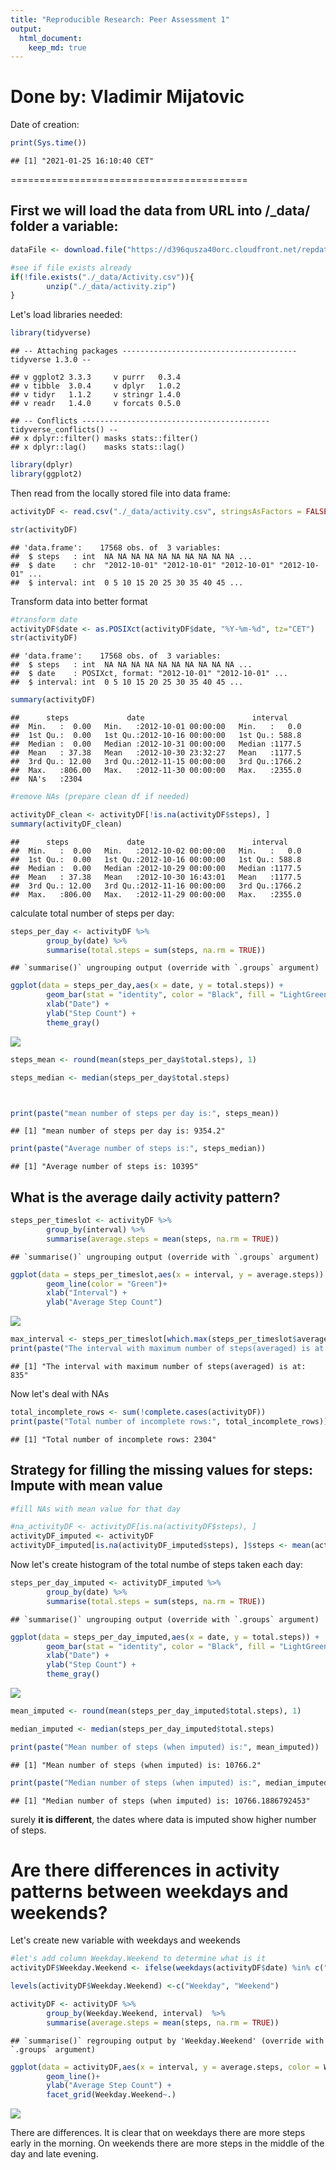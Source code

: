```yaml
---
title: "Reproducible Research: Peer Assessment 1"
output: 
  html_document:
    keep_md: true
---
```


Done by: Vladimir Mijatovic
=========================================

Date of creation:

```r
print(Sys.time())
```

```
## [1] "2021-01-25 16:10:40 CET"
```


=========================================

## First we will load the data from URL into /_data/ folder a variable:


```r
dataFile <- download.file("https://d396qusza40orc.cloudfront.net/repdata%2Fdata%2Factivity.zip", "./_data/Activity.zip")

#see if file exists already  
if(!file.exists("./_data/Activity.csv")){
        unzip("./_data/activity.zip")
}
```

Let's load libraries needed:

```r
library(tidyverse)
```

```
## -- Attaching packages --------------------------------------- tidyverse 1.3.0 --
```

```
## v ggplot2 3.3.3     v purrr   0.3.4
## v tibble  3.0.4     v dplyr   1.0.2
## v tidyr   1.1.2     v stringr 1.4.0
## v readr   1.4.0     v forcats 0.5.0
```

```
## -- Conflicts ------------------------------------------ tidyverse_conflicts() --
## x dplyr::filter() masks stats::filter()
## x dplyr::lag()    masks stats::lag()
```

```r
library(dplyr)
library(ggplot2)
```



Then read from the locally stored file into data frame:


```r
activityDF <- read.csv("./_data/activity.csv", stringsAsFactors = FALSE)

str(activityDF)
```

```
## 'data.frame':	17568 obs. of  3 variables:
##  $ steps   : int  NA NA NA NA NA NA NA NA NA NA ...
##  $ date    : chr  "2012-10-01" "2012-10-01" "2012-10-01" "2012-10-01" ...
##  $ interval: int  0 5 10 15 20 25 30 35 40 45 ...
```

Transform data into better format


```r
#transform date
activityDF$date <- as.POSIXct(activityDF$date, "%Y-%m-%d", tz="CET")
str(activityDF)
```

```
## 'data.frame':	17568 obs. of  3 variables:
##  $ steps   : int  NA NA NA NA NA NA NA NA NA NA ...
##  $ date    : POSIXct, format: "2012-10-01" "2012-10-01" ...
##  $ interval: int  0 5 10 15 20 25 30 35 40 45 ...
```

```r
summary(activityDF)
```

```
##      steps             date                        interval     
##  Min.   :  0.00   Min.   :2012-10-01 00:00:00   Min.   :   0.0  
##  1st Qu.:  0.00   1st Qu.:2012-10-16 00:00:00   1st Qu.: 588.8  
##  Median :  0.00   Median :2012-10-31 00:00:00   Median :1177.5  
##  Mean   : 37.38   Mean   :2012-10-30 23:32:27   Mean   :1177.5  
##  3rd Qu.: 12.00   3rd Qu.:2012-11-15 00:00:00   3rd Qu.:1766.2  
##  Max.   :806.00   Max.   :2012-11-30 00:00:00   Max.   :2355.0  
##  NA's   :2304
```

```r
#remove NAs (prepare clean df if needed)

activityDF_clean <- activityDF[!is.na(activityDF$steps), ]
summary(activityDF_clean)
```

```
##      steps             date                        interval     
##  Min.   :  0.00   Min.   :2012-10-02 00:00:00   Min.   :   0.0  
##  1st Qu.:  0.00   1st Qu.:2012-10-16 00:00:00   1st Qu.: 588.8  
##  Median :  0.00   Median :2012-10-29 00:00:00   Median :1177.5  
##  Mean   : 37.38   Mean   :2012-10-30 16:43:01   Mean   :1177.5  
##  3rd Qu.: 12.00   3rd Qu.:2012-11-16 00:00:00   3rd Qu.:1766.2  
##  Max.   :806.00   Max.   :2012-11-29 00:00:00   Max.   :2355.0
```

calculate total number of steps per day:


```r
steps_per_day <- activityDF %>% 
        group_by(date) %>% 
        summarise(total.steps = sum(steps, na.rm = TRUE))
```

```
## `summarise()` ungrouping output (override with `.groups` argument)
```

```r
ggplot(data = steps_per_day,aes(x = date, y = total.steps)) +
        geom_bar(stat = "identity", color = "Black", fill = "LightGreen") +
        xlab("Date") +
        ylab("Step Count") +
        theme_gray()
```

![](ReproducibleResearchWeek2-2nd-attempt_files/figure-html/unnamed-chunk-6-1.png)<!-- -->

```r
steps_mean <- round(mean(steps_per_day$total.steps), 1)

steps_median <- median(steps_per_day$total.steps)



print(paste("mean number of steps per day is:", steps_mean))
```

```
## [1] "mean number of steps per day is: 9354.2"
```

```r
print(paste("Average number of steps is:", steps_median))
```

```
## [1] "Average number of steps is: 10395"
```


## What is the average daily activity pattern?


```r
steps_per_timeslot <- activityDF %>% 
        group_by(interval) %>% 
        summarise(average.steps = mean(steps, na.rm = TRUE))
```

```
## `summarise()` ungrouping output (override with `.groups` argument)
```

```r
ggplot(data = steps_per_timeslot,aes(x = interval, y = average.steps)) +
        geom_line(color = "Green")+
        xlab("Interval") +
        ylab("Average Step Count") 
```

![](ReproducibleResearchWeek2-2nd-attempt_files/figure-html/unnamed-chunk-7-1.png)<!-- -->

```r
max_interval <- steps_per_timeslot[which.max(steps_per_timeslot$average.steps), ]
print(paste("The interval with maximum number of steps(averaged) is at:", max_interval[1]))
```

```
## [1] "The interval with maximum number of steps(averaged) is at: 835"
```


Now let's deal with NAs


```r
total_incomplete_rows <- sum(!complete.cases(activityDF))
print(paste("Total number of incomplete rows:", total_incomplete_rows))
```

```
## [1] "Total number of incomplete rows: 2304"
```


## Strategy for filling the missing values for steps: Impute with mean value


```r
#fill NAs with mean value for that day

#na_activityDF <- activityDF[is.na(activityDF$steps), ] 
activityDF_imputed <- activityDF
activityDF_imputed[is.na(activityDF_imputed$steps), ]$steps <- mean(activityDF_imputed$steps, na.rm = TRUE)
```


Now let's create histogram of the total numbe of steps taken each day:


```r
steps_per_day_imputed <- activityDF_imputed %>% 
        group_by(date) %>% 
        summarise(total.steps = sum(steps, na.rm = TRUE))
```

```
## `summarise()` ungrouping output (override with `.groups` argument)
```

```r
ggplot(data = steps_per_day_imputed,aes(x = date, y = total.steps)) +
        geom_bar(stat = "identity", color = "Black", fill = "LightGreen") +
        xlab("Date") +
        ylab("Step Count") +
        theme_gray()
```

![](ReproducibleResearchWeek2-2nd-attempt_files/figure-html/unnamed-chunk-10-1.png)<!-- -->

```r
mean_imputed <- round(mean(steps_per_day_imputed$total.steps), 1)

median_imputed <- median(steps_per_day_imputed$total.steps)

print(paste("Mean number of steps (when imputed) is:", mean_imputed))
```

```
## [1] "Mean number of steps (when imputed) is: 10766.2"
```

```r
print(paste("Median number of steps (when imputed) is:", median_imputed))
```

```
## [1] "Median number of steps (when imputed) is: 10766.1886792453"
```

surely **it is different**, the dates where data is imputed show higher number of steps.  


# Are there differences in activity patterns between weekdays and weekends?

Let's create new variable with weekdays and weekends


```r
#let's add column Weekday.Weekend to determine what is it
activityDF$Weekday.Weekend <- ifelse(weekdays(activityDF$date) %in% c("Monday","Tuesday","Wednesday","Thursday","Friday"), "Weekday", "Weekend")

levels(activityDF$Weekday.Weekend) <-c("Weekday", "Weekend")

activityDF <- activityDF %>% 
        group_by(Weekday.Weekend, interval)  %>% 
        summarise(average.steps = mean(steps, na.rm = TRUE))
```

```
## `summarise()` regrouping output by 'Weekday.Weekend' (override with `.groups` argument)
```

```r
ggplot(data = activityDF,aes(x = interval, y = average.steps, color = Weekday.Weekend)) +
        geom_line()+
        ylab("Average Step Count") +
        facet_grid(Weekday.Weekend~.)
```

![](ReproducibleResearchWeek2-2nd-attempt_files/figure-html/unnamed-chunk-11-1.png)<!-- -->

There are differences.  It is clear that on weekdays there are more steps early in the morning.  On weekends there are more steps in the middle of the day and late evening. 
